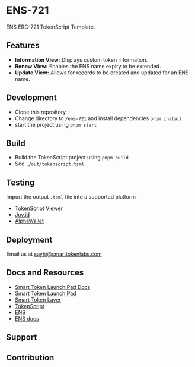 # ENS-721

ENS ERC-721 TokenScript Template. 

## Features

- **Information View:** Displays custom token information.
- **Renew View:** Enables the ENS name expiry to be extended.
- **Update View:** Allows for records to be created and updated for an ENS name.

## Development

- Clone this repository
- Change directory to `/ens-721` and install dependencies `pnpm install`
- start the project using `pnpm start`

## Build

- Build the TokenScript project using `pnpm build`
- See `./out/tokenscript.tsml`

## Testing

Import the output `.tsml` file into a supported platform

- [TokenScript Viewer](https://viewer.tokenscript.org/)
- [Joy.id](https://joy.id/) 
- [AlphaWallet](https://alphawallet.com/)

## Deployment

Email us at <sayhi@smarttokenlabs.com>

## Docs and Resources

- [Smart Token Launch Pad Docs](https://launchpad-doc.vercel.app/)
- [Smart Token Launch Pad](https://smart-token-store.vercel.app/)
- [Smart Token Layer](https://www.smartlayer.network/)
- [TokenScript](https://www.tokenscript.org/)
- [ENS](https://app.ens.domains/)
- [ENS docs](https://docs.ens.domains/)

## Support

## Contribution


